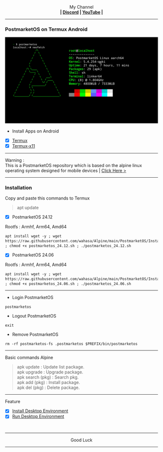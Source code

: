 <p align="center">My Channel</br><b>
| <a href="https://discord.gg/GCehyym">Discord</a> | <a href="https://youtube.com/@layargeser">YouTube</a> |</b></p>

---
### PostmarketOS on Termux Android
<img src="https://raw.githubusercontent.com/wahasa/Alpine/refs/heads/main/PostmarketOS/PostmarketOS.jpg">

* Install Apps on Android
- [x] [Termux](https://play.google.com/store/apps/details?id=com.termux)
- [x] [Termux-x11](https://github.com/termux/termux-x11/releases)

---
Warning :</br>
This is a PostmarketOS repository which is based on the alpine linux operating system designed for mobile devices | [Click Here >](https://postmarketos.org)

---
### Installation

Copy and paste this commands to Termux
> apt update

- [x] PostmarketOS 24.12

Rootfs : Armhf, Arm64, Amd64
```
apt install wget -y ; wget https://raw.githubusercontent.com/wahasa/Alpine/main/PostmarketOS/Install/postmarketos_24.12.sh ; chmod +x postmarketos_24.12.sh ; ./postmarketos_24.12.sh
```

- [x] PostmarketOS 24.06

Rootfs : Armhf, Arm64, Amd64
```
apt install wget -y ; wget https://raw.githubusercontent.com/wahasa/Alpine/main/PostmarketOS/Install/postmarketos_24.06.sh ; chmod +x postmarketos_24.06.sh ; ./postmarketos_24.06.sh
```

---
* Login PostmarketOS
```
postmarketos
```

* Logout PostmarketOS
```
exit
```

* Remove PostmarketOS
```
rm -rf postmarketos-fs .postmarketos $PREFIX/bin/postmarketos
```

---
Basic commands Alpine
> apk update : Update list package.</br>
> apk upgrade : Upgrade package.</br>
> apk search (pkg) : Search pkg.</br>
> apk add (pkg) : Install package.</br>
> apk del (pkg) : Delete package.</br>

---
Feature
- [x] [Install Desktop Environment](https://github.com/wahasa/Alpine/tree/main#install-desktop-environment)
- [x] [Run Desktop Environment](https://github.com/wahasa/Alpine/tree/main#run-desktop-environment)
</br>

---
<p align="center">Good Luck</p>

---
